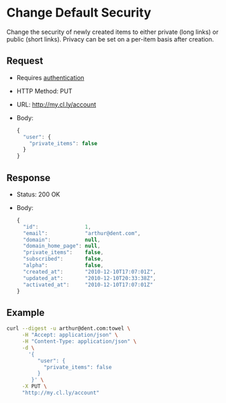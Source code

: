# Change Default Security

Change the security of newly created items to either private (long links) or
public (short links). Privacy can be set on a per-item basis after creation.

## Request

- Requires [authentication](https://github.com/cloudapp/api/blob/master/README.md#authentication)
- HTTP Method: PUT
- URL: http://my.cl.ly/account
- Body:

  ```js
  {
    "user": {
      "private_items": false
    }
  }
  ```

## Response

- Status: 200 OK
- Body:

  ```js
  {
    "id":               1,
    "email":            "arthur@dent.com",
    "domain":           null,
    "domain_home_page": null,
    "private_items":    false,
    "subscribed":       false,
    "alpha":            false,
    "created_at":       "2010-12-10T17:07:01Z",
    "updated_at":       "2010-12-10T20:33:38Z",
    "activated_at":     "2010-12-10T17:07:01Z"
  }
  ```

## Example

```bash
curl --digest -u arthur@dent.com:towel \
     -H "Accept: application/json" \
     -H "Content-Type: application/json" \
     -d \
       '{
          "user": {
            "private_items": false
          }
        }' \
     -X PUT \
     "http://my.cl.ly/account"
```